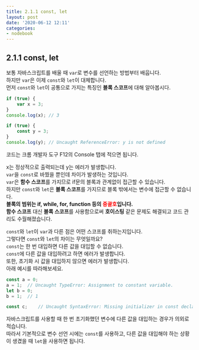 ```yaml
---
title: 2.1.1 const, let
layout: post
date: '2020-06-12 12:11'
categories:
- nodebook
---
```


## 2.1.1 const, let

보통 자바스크립트를 배울 때 `var`로 변수를 선언하는 방법부터 배웁니다.  
하지만 `var`은 이제 `const`와 `let`이 대체합니다.  
먼저 `const`와 `let`이 공통으로 가지는 특징인 **블록 스코프**에 대해 알아봅시다.

```javascript
if (true) {
    var x = 3;
}
console.log(x); // 3

if (true) {
    const y = 3;
}
console.log(y); // Uncaught ReferenceError: y is not defined
```

코드는 크롬 개발자 도구 F12의 Console 탭에 적으면 됩니다.

x는 정상적으로 출력되는데 y는 에러가 발생합니다.  
`var`을 `const`로 바꿨을 뿐인데 차이가 발생하는 것입니다.  
`var`은 **함수 스코프**를 가지므로 if문의 블록과 관계없이 접근할 수 있습니다.  
하지만 `const`와 `let`은 **블록 스코프**를 가지므로 블록 밖에서는 변수에 접근할 수 없습니다.  
**블록의 범위는 if, while, for, function 등의 <span style="color:red">중괄호</span>입니다.**  
**함수 스코프** 대신 **블록 스코프**를 사용함으로써 **호이스팅** 같은 문제도 해결되고 코드 관리도 수월해졌습니다.

`const`와 `let`이 `var`과 다른 점은 어떤 스코프를 취하는지입니다.  
그렇다면 `const`와 `let`의 차이는 무엇일까요?  
`const`는 한 번 대입하면 다른 값을 대입할 수 없습니다.  
`const`에 다른 값을 대입하려고 하면 에러가 발생합니다.  
또한, 초기화 시 값을 대입하지 않으면 에러가 발생합니다.  
아래 예시를 따라해보세요.

```javascript
const a = 0;
a = 1;  // Uncaught TypeError: Assignment to constant variable.
let b = 0;
b = 1;  // 1

const c;    // Uncaught SyntaxError: Missing initializer in const declaration
```

자바스크립트를 사용할 때 한 번 초기화했던 변수에 다른 값을 대입하는 경우가 의외로 적습니다.  
따라서 기본적으로 변수 선언 시에는 `const`를 사용하고, 다른 값을 대입해야 하는 상황이 생겼을 때 `let`을 사용하면 됩니다.
